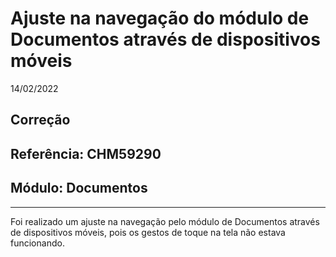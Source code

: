 # Ajuste na navegação do módulo de Documentos através de dispositivos móveis
14/02/2022
## Correção
## Referência: CHM59290
## Módulo: Documentos
***

Foi realizado um ajuste na navegação pelo módulo de Documentos através de dispositivos móveis, pois os gestos de toque na tela não estava funcionando.
